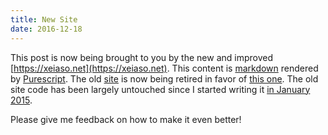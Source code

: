 ```yaml
---
title: New Site
date: 2016-12-18
---
```


This post is now being brought to you by the new and improved [https://xeiaso.net](https://xeiaso.net).
This content is [markdown](/api/blog/post?name=new-site-2016-12-18) rendered by
[Purescript](http://www.purescript.org/). The old [site](https://github.com/Xe/christine.website)
is now being retired in favor of [this one](https://github.com/Xe/site). The old
site code has been largely untouched since I started writing it
[in January 2015](https://github.com/Xe/christine.website/commits/master?after=Y3Vyc29yOpa8VV1W2rttryGeYq6m4lxAkKofKzI3OQ%3D%3D).

Please give me feedback on how to make it even better!